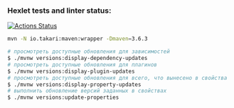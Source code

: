 ### Hexlet tests and linter status:
[![Actions Status](https://github.com/lindXdeep/java-project-lvl1/workflows/hexlet-check/badge.svg)](https://github.com/lindXdeep/java-project-lvl1/actions)


```sh
mvn -N io.takari:maven:wrapper -Dmaven=3.6.3
```

```sh
# просмотреть доступные обновления для зависимостей
$ ./mvnw versions:display-dependency-updates
# просмотреть доступные обновления для плагинов
$ ./mvnw versions:display-plugin-updates
# просмотреть доступные обновления для всего, что вынесено в свойства
$ ./mvnw versions:display-property-updates
# выполнить обновление версий заданных в свойствах
$ ./mvnw versions:update-properties
```